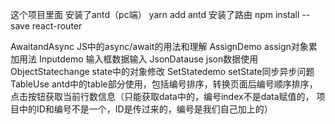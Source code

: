 这个项目里面
安装了antd（pc端）
yarn add antd
安装了路由
npm install --save react-router

AwaitandAsync           JS中的async/await的用法和理解
AssignDemo              assign对象累加用法
Inputdemo               输入框数据输入
JsonDatause             json数据使用
ObjectStatechange       state中的对象修改
SetStatedemo            setState同步异步问题
TableUse                antd中的table部分使用，包括编号排序，转换页面后编号顺序排序，
                    点击按钮获取当前行数信息（只能获取data中的，编号index不是data赋值的，
                    项目中的ID和编号不是一个，ID是传过来的，编号是我们自己加上的）